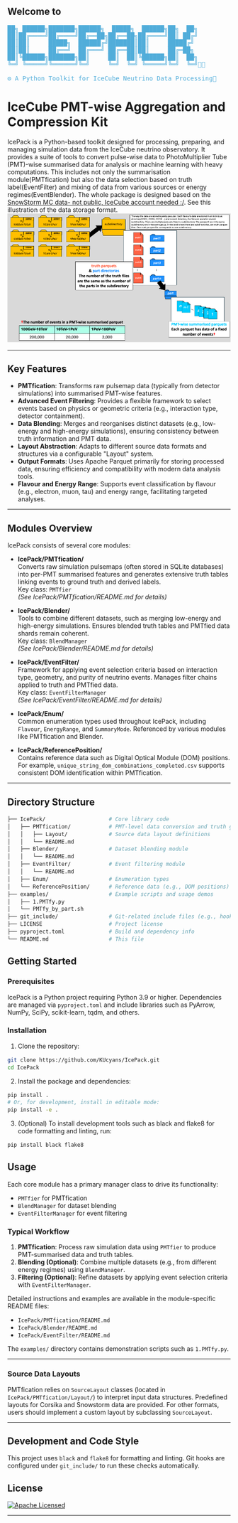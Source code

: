
## Welcome to 
<pre style="color: #51ADDA">
██╗ ██████╗███████╗██████╗  █████╗  ██████╗██╗  ██╗
██║██╔════╝██╔════╝██╔══██╗██╔══██╗██╔════╝██║ ██╔╝
██║██║     █████╗  ██████╔╝███████║██║     █████╔╝ 
██║██║     ██╔══╝  ██╔═══╝ ██╔══██║██║     ██╔═██╗ 
██║╚██████╗███████╗██║     ██║  ██║╚██████╗██║  ██╗
╚═╝ ╚═════╝╚══════╝╚═╝     ╚═╝  ╚═╝ ╚═════╝╚═╝  ╚═╝🏃🚶
                                                   
⚙️ A Python Toolkit for IceCube Neutrino Data Processing🧊
</pre>
# IceCube PMT-wise Aggregation and Compression Kit


IcePack is a Python-based toolkit designed for processing, preparing, and managing simulation data from the IceCube neutrino observatory. It provides a suite of tools to convert pulse-wise data to PhotoMultiplier Tube (PMT)-wise summarised data for analysis or machine learning with heavy computations. This includes not only the summarisation module(PMTfication) but also the data selection based on truth label(EventFilter) and mixing of data from various sources or energy regimes(EventBlender). The whole package is designed based on the [SnowStorm MC data- not public, IceCube account needed :/](https://wiki.icecube.wisc.edu/index.php/SnowStorm_MC#File_Locations). See this illustration of the data storage format.  
![alt text](image.png)

---

## Key Features

- **PMTfication**: Transforms raw pulsemap data (typically from detector simulations) into summarised PMT-wise features.  
- **Advanced Event Filtering**: Provides a flexible framework to select events based on physics or geometric criteria (e.g., interaction type, detector containment).  
- **Data Blending**: Merges and reorganises distinct datasets (e.g., low-energy and high-energy simulations), ensuring consistency between truth information and PMT data.  
- **Layout Abstraction**: Adapts to different source data formats and structures via a configurable "Layout" system.  
- **Output Formats**: Uses Apache Parquet primarily for storing processed data, ensuring efficiency and compatibility with modern data analysis tools.
- **Flavour and Energy Range**: Supports event classification by flavour (e.g., electron, muon, tau) and energy range, facilitating targeted analyses.

---

## Modules Overview

IcePack consists of several core modules:

- **IcePack/PMTfication/**  
  Converts raw simulation pulsemaps (often stored in SQLite databases) into per-PMT summarised features and generates extensive truth tables linking events to ground truth and derived labels.  
  Key class: `PMTfier`  
  *(See IcePack/PMTfication/README.md for details)*

- **IcePack/Blender/**  
  Tools to combine different datasets, such as merging low-energy and high-energy simulations. Ensures blended truth tables and PMTfied data shards remain coherent.  
  Key class: `BlendManager`  
  *(See IcePack/Blender/README.md for details)*

- **IcePack/EventFilter/**  
  Framework for applying event selection criteria based on interaction type, geometry, and purity of neutrino events. Manages filter chains applied to truth and PMTfied data.  
  Key class: `EventFilterManager`  
  *(See IcePack/EventFilter/README.md for details)*

- **IcePack/Enum/**  
  Common enumeration types used throughout IcePack, including `Flavour`, `EnergyRange`, and `SummaryMode`. Referenced by various modules like PMTfication and Blender.

- **IcePack/ReferencePosition/**  
  Contains reference data such as Digital Optical Module (DOM) positions. For example, `unique_string_dom_combinations_completed.csv` supports consistent DOM identification within PMTfication.

---

## Directory Structure

```bash
├── IcePack/                    # Core library code
│   ├── PMTfication/            # PMT-level data conversion and truth generation
│   │   ├── Layout/             # Source data layout definitions
│   │   └── README.md
│   ├── Blender/                # Dataset blending module
│   │   └── README.md
│   ├── EventFilter/            # Event filtering module
│   │   └── README.md
│   ├── Enum/                   # Enumeration types
│   └── ReferencePosition/      # Reference data (e.g., DOM positions)
├── examples/                   # Example scripts and usage demos
│   ├── 1.PMTfy.py
│   └── PMTfy_by_part.sh
├── git_include/                # Git-related include files (e.g., hooks)
├── LICENSE                     # Project license
├── pyproject.toml              # Build and dependency info
└── README.md                   # This file
```
## Getting Started

### Prerequisites

IcePack is a Python project requiring Python 3.9 or higher. Dependencies are managed via `pyproject.toml` and include libraries such as PyArrow, NumPy, SciPy, scikit-learn, tqdm, and others.

### Installation

1. Clone the repository:

```bash
git clone https://github.com/KUcyans/IcePack.git
cd IcePack
```
2. Install the package and dependencies:
```bash
pip install .
# Or, for development, install in editable mode:
pip install -e .
```
3. (Optional) To install development tools such as black and flake8 for code formatting and linting, run:

```bash
pip install black flake8
```

## Usage

Each core module has a primary manager class to drive its functionality:

- `PMTfier` for PMTfication  
- `BlendManager` for dataset blending  
- `EventFilterManager` for event filtering  

### Typical Workflow

1. **PMTfication**: Process raw simulation data using `PMTfier` to produce PMT-summarised data and truth tables.  
2. **Blending (Optional)**: Combine multiple datasets (e.g., from different energy regimes) using `BlendManager`.  
3. **Filtering (Optional)**: Refine datasets by applying event selection criteria with `EventFilterManager`.

Detailed instructions and examples are available in the module-specific README files:

- `IcePack/PMTfication/README.md`  
- `IcePack/Blender/README.md`  
- `IcePack/EventFilter/README.md`  

The `examples/` directory contains demonstration scripts such as `1.PMTfy.py`.

---

### Source Data Layouts

PMTfication relies on `SourceLayout` classes (located in `IcePack/PMTfication/Layout/`) to interpret input data structures. Predefined layouts for Corsika and Snowstorm data are provided. For other formats, users should implement a custom layout by subclassing `SourceLayout`.

---

## Development and Code Style

This project uses `black` and `flake8` for formatting and linting. Git hooks are configured under `git_include/` to run these checks automatically.

## License

[![Apache Licensed](https://img.shields.io/badge/License-Apache_2.0-blue.svg)](LICENSE)  

---
